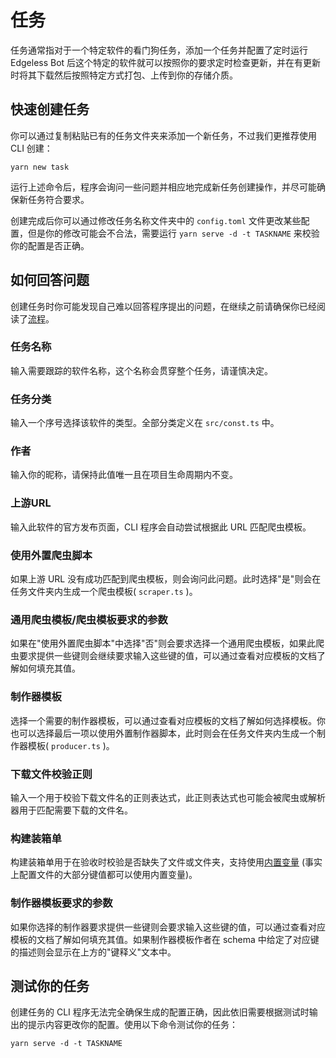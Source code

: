 # 任务
任务通常指对于一个特定软件的看门狗任务，添加一个任务并配置了定时运行 Edgeless Bot 后这个特定的软件就可以按照你的要求定时检查更新，并在有更新时将其下载然后按照特定方式打包、上传到你的存储介质。
## 快速创建任务
你可以通过复制粘贴已有的任务文件夹来添加一个新任务，不过我们更推荐使用 CLI 创建：
```shell
yarn new task
```
运行上述命令后，程序会询问一些问题并相应地完成新任务创建操作，并尽可能确保新任务符合要求。

创建完成后你可以通过修改任务名称文件夹中的 `config.toml` 文件更改某些配置，但是你的修改可能会不合法，需要运行 `yarn serve -d -t TASKNAME` 来校验你的配置是否正确。
## 如何回答问题
创建任务时你可能发现自己难以回答程序提出的问题，在继续之前请确保你已经阅读了[流程](whats.md#流程)。

### 任务名称
输入需要跟踪的软件名称，这个名称会贯穿整个任务，请谨慎决定。
### 任务分类
输入一个序号选择该软件的类型。全部分类定义在 `src/const.ts` 中。
### 作者
输入你的昵称，请保持此值唯一且在项目生命周期内不变。
### 上游URL
输入此软件的官方发布页面，CLI 程序会自动尝试根据此 URL 匹配爬虫模板。
### 使用外置爬虫脚本
如果上游 URL 没有成功匹配到爬虫模板，则会询问此问题。此时选择"是"则会在任务文件夹内生成一个爬虫模板( `scraper.ts` )。
### 通用爬虫模板/爬虫模板要求的参数
如果在"使用外置爬虫脚本"中选择"否"则会要求选择一个通用爬虫模板，如果此爬虫要求提供一些键则会继续要求输入这些键的值，可以通过查看对应模板的文档了解如何填充其值。
### 制作器模板
选择一个需要的制作器模板，可以通过查看对应模板的文档了解如何选择模板。你也可以选择最后一项以使用外置制作器脚本，此时则会在任务文件夹内生成一个制作器模板( `producer.ts` )。
### 下载文件校验正则
输入一个用于校验下载文件名的正则表达式，此正则表达式也可能会被爬虫或解析器用于匹配需要下载的文件名。
### 构建装箱单
构建装箱单用于在验收时校验是否缺失了文件或文件夹，支持使用[内置变量](../guide/built-in-values.md) (事实上配置文件的大部分键值都可以使用内置变量)。
### 制作器模板要求的参数
如果你选择的制作器要求提供一些键则会要求输入这些键的值，可以通过查看对应模板的文档了解如何填充其值。如果制作器模板作者在 schema 中给定了对应键的描述则会显示在上方的"键释义"文本中。

## 测试你的任务
创建任务的 CLI 程序无法完全确保生成的配置正确，因此依旧需要根据测试时输出的提示内容更改你的配置。使用以下命令测试你的任务：
```shell
yarn serve -d -t TASKNAME
```
